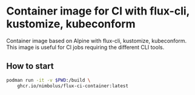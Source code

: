 # Container image for CI with flux-cli, kustomize, kubeconform

Container image based on Alpine with flux-cli, kustomize, kubeconform.
This image is useful for CI jobs requiring the different CLI tools.

## How to start

```sh
podman run -it -v $PWD:/build \
    ghcr.io/nimbolus/flux-ci-container:latest
```
